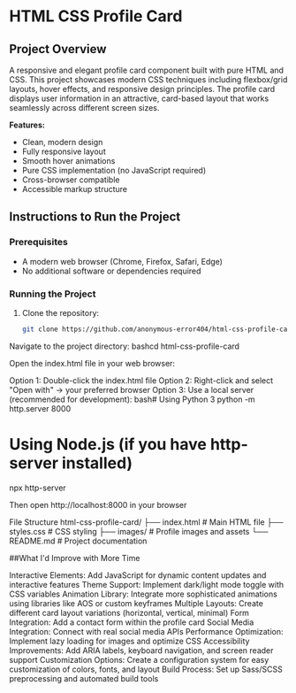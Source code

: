 # HTML CSS Profile Card

## Project Overview

A responsive and elegant profile card component built with pure HTML and CSS. This project showcases modern CSS techniques including flexbox/grid layouts, hover effects, and responsive design principles. The profile card displays user information in an attractive, card-based layout that works seamlessly across different screen sizes.

**Features:**
- Clean, modern design
- Fully responsive layout
- Smooth hover animations
- Pure CSS implementation (no JavaScript required)
- Cross-browser compatible
- Accessible markup structure

## Instructions to Run the Project

### Prerequisites
- A modern web browser (Chrome, Firefox, Safari, Edge)
- No additional software or dependencies required

### Running the Project
1. Clone the repository:
   ```bash
   git clone https://github.com/anonymous-error404/html-css-profile-card.git

Navigate to the project directory:
bashcd html-css-profile-card

Open the index.html file in your web browser:

Option 1: Double-click the index.html file
Option 2: Right-click and select "Open with" → your preferred browser
Option 3: Use a local server (recommended for development):
bash# Using Python 3
python -m http.server 8000

# Using Node.js (if you have http-server installed)
npx http-server

Then open http://localhost:8000 in your browser



File Structure
html-css-profile-card/
├── index.html          # Main HTML file
├── styles.css          # CSS styling
├── images/            # Profile images and assets
└── README.md          # Project documentation

##What I'd Improve with More Time

Interactive Elements: Add JavaScript for dynamic content updates and interactive features
Theme Support: Implement dark/light mode toggle with CSS variables
Animation Library: Integrate more sophisticated animations using libraries like AOS or custom keyframes
Multiple Layouts: Create different card layout variations (horizontal, vertical, minimal)
Form Integration: Add a contact form within the profile card
Social Media Integration: Connect with real social media APIs
Performance Optimization: Implement lazy loading for images and optimize CSS
Accessibility Improvements: Add ARIA labels, keyboard navigation, and screen reader support
Customization Options: Create a configuration system for easy customization of colors, fonts, and layout
Build Process: Set up Sass/SCSS preprocessing and automated build tools
